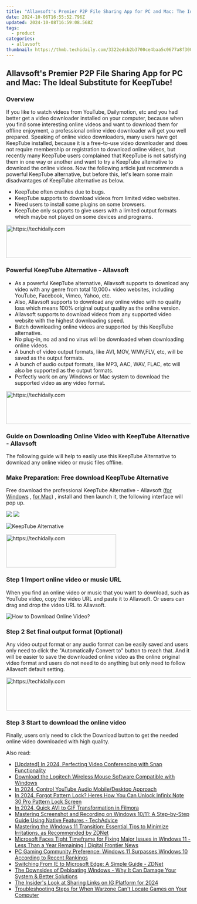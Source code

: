```yaml
---
title: "Allavsoft's Premier P2P File Sharing App for PC and Mac: The Ideal Substitute for KeepTube!"
date: 2024-10-06T16:55:52.796Z
updated: 2024-10-08T16:59:08.568Z
tags:
  - product
categories:
  - allavsoft
thumbnail: https://thmb.techidaily.com/3322edcb2b3700ce4baa5c0677a8f300e23dbf74c5228f8bd6ca0d33294791ed.png
---
```


## Allavsoft's Premier P2P File Sharing App for PC and Mac: The Ideal Substitute for KeepTube!

### Overview

If you like to watch videos from YouTube, Dailymotion, etc and you had better get a video downloader installed on your computer, because when you find some interesting online videos and want to download them for offline enjoyment, a professional online video downloader will get you well prepared. Speaking of online video downloaders, many users have got KeepTube installed, because it is a free-to-use video downloader and does not require membership or registration to download online videos, but recently many KeepTube users complained that KeepTube is not satisfying them in one way or another and want to try a KeepTube alternative to download the online videos. Now the following article just recommends a powerful KeepTube alternative, but before this, let's learn some main disadvantages of KeepTube alternative as below.

* KeepTube often crashes due to bugs.
* KeepTube supports to download videos from limited video websites.
* Need users to install some plugins on some browsers.
* KeepTube only supports to give users with a limited output formats which maybe not played on some devices and programs.

<!-- affiliate ads begin -->
<a href="https://ephamedtechinc.pxf.io/c/5597632/2139322/26400" target="_top" id="2139322">
  <img src="//a.impactradius-go.com/display-ad/26400-2139322" border="0" alt="https://techidaily.com" width="728" height="90"/>
</a>
<img height="0" width="0" src="https://ephamedtechinc.pxf.io/i/5597632/2139322/26400" style="position:absolute;visibility:hidden;" border="0" />
<!-- affiliate ads end -->

### Powerful KeepTube Alternative - Allavsoft

* As a powerful KeepTube alternative, Allavsoft supports to download any video with any genre from total 10,000+ video websites, including YouTube, Facebook, Vimeo, Yahoo, etc.
* Also, Allavsoft supports to download any online video with no quality loss which means 100% original output quality as the online version.
* Allavsoft supports to download videos from any supported video website with the highest downloading speed.
* Batch downloading online videos are supported by this KeepTube alternative.
* No plug-in, no ad and no virus will be downloaded when downloading online videos.
* A bunch of video output formats, like AVI, MOV, WMV,FLV, etc, will be saved as the output formats.
* A bunch of audio output formats, like MP3, AAC, WAV, FLAC, etc will also be supported as the output formats.
* Perfectly work on any Windows or Mac system to download the supported video as any video format.

<!-- affiliate ads begin -->
<a href="https://appsumo.8odi.net/c/5597632/2151859/7443" target="_top" id="2151859">
  <img src="//a.impactradius-go.com/display-ad/7443-2151859" border="0" alt="https://techidaily.com" width="728" height="90"/>
</a>
<img height="0" width="0" src="https://appsumo.8odi.net/i/5597632/2151859/7443" style="position:absolute;visibility:hidden;" border="0" />
<!-- affiliate ads end -->

### Guide on Downloading Online Video with KeepTube Alternative - Allavsoft

The following guide will help to easily use this KeepTube Alternative to download any online video or music files offline.

### Make Preparation: Free download KeepTube Alternative

Free download the professional KeepTube Alternative - Allavsoft ([for Windows](https://tools.techidaily.com/allavsoft/products/) , [for Mac](https://tools.techidaily.com/allavsoft/products/)) , install and then launch it, the following interface will pop up.

[![](https://www.allavsoft.com/how-to/../images/how-to/free-download-win.jpg)](https://tools.techidaily.com/allavsoft/products/) [![](https://www.allavsoft.com/how-to/../images/how-to/free-download-mac.jpg)](https://tools.techidaily.com/allavsoft/products/)

![KeepTube Alternative](https://www.allavsoft.com/how-to/../images/allavsoft/screen-shot-600.jpg)

<!-- affiliate ads begin -->
<a href="https://aligracehair.sjv.io/c/5597632/2087262/19272" target="_top" id="2087262">
  <img src="//a.impactradius-go.com/display-ad/19272-2087262" border="0" alt="https://techidaily.com" width="300" height="90"/>
</a>
<img height="0" width="0" src="https://aligracehair.sjv.io/i/5597632/2087262/19272" style="position:absolute;visibility:hidden;" border="0" />
<!-- affiliate ads end -->

### Step 1 Import online video or music URL

When you find an online video or music that you want to download, such as YouTube video, copy the video URL and paste it to Allavsoft. Or users can drag and drop the video URL to Allavsoft.

![How to Download Online Video?](https://www.allavsoft.com/how-to/../images/how-to/download-rtmp-video/download-rtmp-video.jpg)

### Step 2 Set final output format (Optional)

Any video output format or any audio format can be easily saved and users only need to click the "Automatically Convert to" button to reach that. And it will be easier to save the downloaded online video as the online original video format and users do not need to do anything but only need to follow Allavsoft default setting.

<!-- affiliate ads begin -->
<a href="https://aligracehair.sjv.io/c/5597632/2115937/19272" target="_top" id="2115937">
  <img src="//a.impactradius-go.com/display-ad/19272-2115937" border="0" alt="https://techidaily.com" width="728" height="90"/>
</a>
<img height="0" width="0" src="https://aligracehair.sjv.io/i/5597632/2115937/19272" style="position:absolute;visibility:hidden;" border="0" />
<!-- affiliate ads end -->

### Step 3 Start to download the online video

Finally, users only need to click the Download button to get the needed online video downloaded with high quality.

<ins class="adsbygoogle"
     style="display:block"
     data-ad-format="autorelaxed"
     data-ad-client="ca-pub-7571918770474297"
     data-ad-slot="1223367746"></ins>

<ins class="adsbygoogle"
     style="display:block"
     data-ad-client="ca-pub-7571918770474297"
     data-ad-slot="8358498916"
     data-ad-format="auto"
     data-full-width-responsive="true"></ins>

<span class="atpl-alsoreadstyle">Also read:</span>
<div><ul>
<li><a href="https://screen-recording.techidaily.com/updated-in-2024-perfecting-video-conferencing-with-snap-functionality/"><u>[Updated] In 2024, Perfecting Video Conferencing with Snap Functionality</u></a></li>
<li><a href="https://win-dash.techidaily.com/download-the-logitech-wireless-mouse-software-compatible-with-windows/"><u>Download the Logitech Wireless Mouse Software Compatible with Windows</u></a></li>
<li><a href="https://youtube-videos.techidaily.com/in-2024-control-youtube-audio-mobiledesktop-approach/"><u>In 2024, Control YouTube Audio Mobile/Desktop Approach</u></a></li>
<li><a href="https://unlock-android.techidaily.com/in-2024-forgot-pattern-lock-heres-how-you-can-unlock-infinix-note-30-pro-pattern-lock-screen-by-drfone-android/"><u>In 2024, Forgot Pattern Lock? Heres How You Can Unlock Infinix Note 30 Pro Pattern Lock Screen</u></a></li>
<li><a href="https://extra-approaches.techidaily.com/in-2024-quick-avi-to-gif-transformation-in-filmora/"><u>In 2024, Quick AVI to GIF Transformation in Filmora</u></a></li>
<li><a href="https://win-cheats.techidaily.com/mastering-screenshot-and-recording-on-windows-1011-a-step-by-step-guide-using-native-features-techadvice/"><u>Mastering Screenshot and Recording on Windows 10/11: A Step-by-Step Guide Using Native Features - TechAdvice</u></a></li>
<li><a href="https://win-cheats.techidaily.com/mastering-the-windows-11-transition-essential-tips-to-minimize-irritations-as-recommended-by-zdnet/"><u>Mastering the Windows 11 Transition: Essential Tips to Minimize Irritations, as Recommended by ZDNet</u></a></li>
<li><a href="https://win-cheats.techidaily.com/microsoft-faces-tight-timeframe-for-fixing-major-issues-in-windows-11-less-than-a-year-remaining-digital-frontier-news/"><u>Microsoft Faces Tight Timeframe for Fixing Major Issues in Windows 11 - Less Than a Year Remaining | Digital Frontier News</u></a></li>
<li><a href="https://win-cheats.techidaily.com/pc-gaming-community-preference-windows-11-surpasses-windows-10-according-to-recent-rankings/"><u>PC Gaming Community Preference: Windows 11 Surpasses Windows 10 According to Recent Rankings</u></a></li>
<li><a href="https://win-cheats.techidaily.com/switching-from-ie-to-microsoft-edge-a-simple-guide-zdnet/"><u>Switching From IE to Microsoft Edge: A Simple Guide - ZDNet</u></a></li>
<li><a href="https://win-cheats.techidaily.com/the-downsides-of-debloating-windows-why-it-can-damage-your-system-and-better-solutions/"><u>The Downsides of Debloating Windows - Why It Can Damage Your System & Better Solutions</u></a></li>
<li><a href="https://instagram-videos.techidaily.com/the-insiders-look-at-sharing-links-on-ig-platform-for-2024/"><u>The Insider's Look at Sharing Links on IG Platform for 2024</u></a></li>
<li><a href="https://win-blog.techidaily.com/troubleshooting-steps-for-when-warzone-cant-locate-games-on-your-computer/"><u>Troubleshooting Steps for When Warzone Can't Locate Games on Your Computer</u></a></li>
</ul></div>

